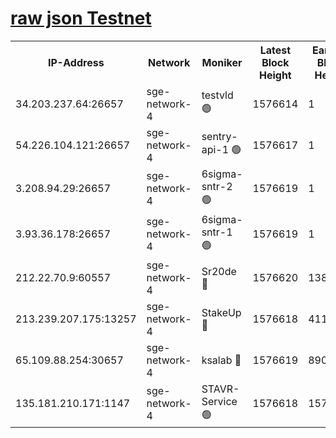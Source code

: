 
[raw json Testnet](https://rpc-check.sget.stavr.tech/sget/rpc-sget-result.json)
=


<table><tr><th>IP-Address</th><th>Network</th><th>Moniker</th><th>Latest Block Height</th><th>Earliest Block Height</th><th>Catching Up</th><th>Tx Index</th><th>Voting Power</th><th>Scan Time</th></tr><tr><td>34.203.237.64:26657</td><td>sge-network-4</td><td>testvld 🟢</td><td>1576614</td><td>1</td><td>False</td><td>on</td><td>0</td><td>2024-02-15T07:03:14.074081531UTC</td></tr><tr><td>54.226.104.121:26657</td><td>sge-network-4</td><td>sentry-api-1 🟢</td><td>1576617</td><td>1</td><td>False</td><td>on</td><td>0</td><td>2024-02-15T07:03:29.008441272UTC</td></tr><tr><td>3.208.94.29:26657</td><td>sge-network-4</td><td>6sigma-sntr-2 🟢</td><td>1576619</td><td>1</td><td>False</td><td>on</td><td>0</td><td>2024-02-15T07:03:39.224013668UTC</td></tr><tr><td>3.93.36.178:26657</td><td>sge-network-4</td><td>6sigma-sntr-1 🟢</td><td>1576619</td><td>1</td><td>False</td><td>on</td><td>0</td><td>2024-02-15T07:03:41.992618870UTC</td></tr><tr><td>212.22.70.9:60557</td><td>sge-network-4</td><td>Sr20de 🔴</td><td>1576620</td><td>138001</td><td>False</td><td>on</td><td>104</td><td>2024-02-15T07:03:46.905283421UTC</td></tr><tr><td>213.239.207.175:13257</td><td>sge-network-4</td><td>StakeUp 🔴</td><td>1576618</td><td>411001</td><td>False</td><td>off</td><td>100</td><td>2024-02-15T07:03:38.261654725UTC</td></tr><tr><td>65.109.88.254:30657</td><td>sge-network-4</td><td>ksalab 🔴</td><td>1576619</td><td>890001</td><td>False</td><td>off</td><td>2157</td><td>2024-02-15T07:03:44.442411502UTC</td></tr><tr><td>135.181.210.171:1147</td><td>sge-network-4</td><td>STAVR-Service 🟢</td><td>1576618</td><td>1572001</td><td>False</td><td>on</td><td>0</td><td>2024-02-15T07:03:38.588977779UTC</td></tr></table>
